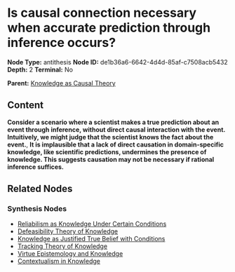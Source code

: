 # Is causal connection necessary when accurate prediction through inference occurs?

**Node Type:** antithesis
**Node ID:** de1b36a6-6642-4d4d-85af-c7508acb5432
**Depth:** 2
**Terminal:** No

**Parent:** [Knowledge as Causal Theory](knowledge-as-causal-theory-thesis-95e9369b-3329-4127-b882-0b636e234dfc.md)

## Content

**Consider a scenario where a scientist makes a true prediction about an event through inference, without direct causal interaction with the event. Intuitively, we might judge that the scientist knows the fact about the event.**, **It is implausible that a lack of direct causation in domain-specific knowledge, like scientific predictions, undermines the presence of knowledge. This suggests causation may not be necessary if rational inference suffices.**

## Related Nodes

### Synthesis Nodes

- [Reliabilism as Knowledge Under Certain Conditions](reliabilism-as-knowledge-under-certain-conditions-synthesis-77af00c0-e794-463c-b722-809f562dd13f.md)
- [Defeasibility Theory of Knowledge](defeasibility-theory-of-knowledge-synthesis-67d0092e-2030-4f86-b135-4a34ce7b94a6.md)
- [Knowledge as Justified True Belief with Conditions](knowledge-as-justified-true-belief-with-conditions-synthesis-461b6bb3-fea1-4033-9e8a-e4438321a22b.md)
- [Tracking Theory of Knowledge](tracking-theory-of-knowledge-synthesis-c1828046-8761-428b-a766-41b724a26584.md)
- [Virtue Epistemology and Knowledge](virtue-epistemology-and-knowledge-synthesis-53f40c9d-158f-4375-bef7-77d8ee581f97.md)
- [Contextualism in Knowledge](contextualism-in-knowledge-synthesis-faf8f039-bcfa-455d-bf03-63fe321db5bc.md)
